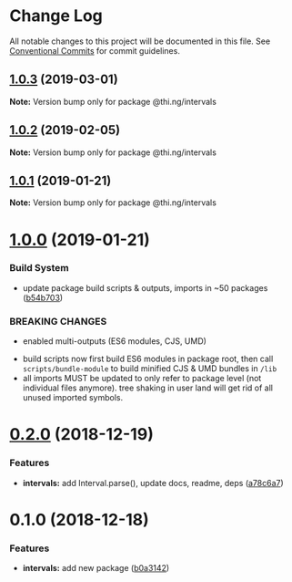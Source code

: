 # Change Log

All notable changes to this project will be documented in this file.
See [Conventional Commits](https://conventionalcommits.org) for commit guidelines.

## [1.0.3](https://github.com/thi-ng/umbrella/compare/@thi.ng/intervals@1.0.2...@thi.ng/intervals@1.0.3) (2019-03-01)

**Note:** Version bump only for package @thi.ng/intervals





## [1.0.2](https://github.com/thi-ng/umbrella/compare/@thi.ng/intervals@1.0.1...@thi.ng/intervals@1.0.2) (2019-02-05)

**Note:** Version bump only for package @thi.ng/intervals





## [1.0.1](https://github.com/thi-ng/umbrella/compare/@thi.ng/intervals@1.0.0...@thi.ng/intervals@1.0.1) (2019-01-21)

**Note:** Version bump only for package @thi.ng/intervals





# [1.0.0](https://github.com/thi-ng/umbrella/compare/@thi.ng/intervals@0.2.0...@thi.ng/intervals@1.0.0) (2019-01-21)


### Build System

* update package build scripts & outputs, imports in ~50 packages ([b54b703](https://github.com/thi-ng/umbrella/commit/b54b703))


### BREAKING CHANGES

* enabled multi-outputs (ES6 modules, CJS, UMD)

- build scripts now first build ES6 modules in package root, then call
  `scripts/bundle-module` to build minified CJS & UMD bundles in `/lib`
- all imports MUST be updated to only refer to package level
  (not individual files anymore). tree shaking in user land will get rid of
  all unused imported symbols.





# [0.2.0](https://github.com/thi-ng/umbrella/compare/@thi.ng/intervals@0.1.0...@thi.ng/intervals@0.2.0) (2018-12-19)


### Features

* **intervals:** add Interval.parse(), update docs, readme, deps ([a78c6a7](https://github.com/thi-ng/umbrella/commit/a78c6a7))





# 0.1.0 (2018-12-18)


### Features

* **intervals:** add new package ([b0a3142](https://github.com/thi-ng/umbrella/commit/b0a3142))
